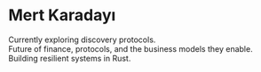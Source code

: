 # Mert Karadayı

Currently exploring discovery protocols.  
Future of finance, protocols, and the business models they enable.  
Building resilient systems in Rust.
